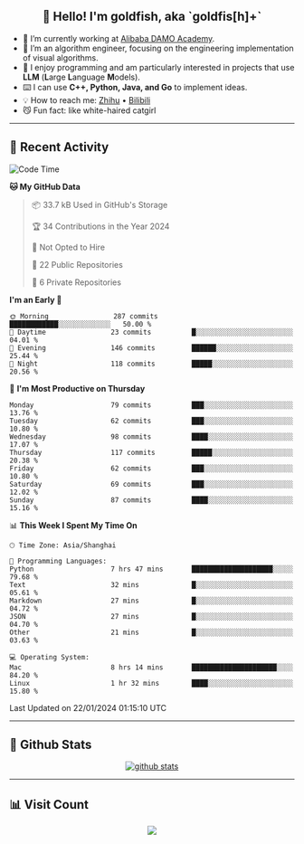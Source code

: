 
<h2 align="center">👋 Hello! I'm goldfish, aka `goldfis[h]+`</h2>

- 📍 I’m currently working at [Alibaba DAMO Academy](https://damo.alibaba.com/).  
- 🌱 I’m an algorithm engineer, focusing on the engineering implementation of visual algorithms.  
- 💬 I enjoy programming and am particularly interested in projects that use **LLM** (**L**arge **L**anguage **M**odels).   
- ⌨️ I can use **C++, Python, Java, and Go** to implement ideas.  
- 💡 How to reach me: [Zhihu](https://www.zhihu.com/people/goldfishh) • [Bilibili](https://space.bilibili.com/11349246)  
- 😼 Fun fact: like white-haired catgirl  

-------

## 🔧 Recent Activity

<!--START_SECTION:waka-->
![Code Time](http://img.shields.io/badge/Code%20Time-73%20hrs%2022%20mins-blue)

**🐱 My GitHub Data** 

> 📦 33.7 kB Used in GitHub's Storage 
 > 
> 🏆 34 Contributions in the Year 2024
 > 
> 🚫 Not Opted to Hire
 > 
> 📜 22 Public Repositories 
 > 
> 🔑 6 Private Repositories 
 > 
**I'm an Early 🐤** 

```text
🌞 Morning                287 commits         ████████████░░░░░░░░░░░░░   50.00 % 
🌆 Daytime                23 commits          █░░░░░░░░░░░░░░░░░░░░░░░░   04.01 % 
🌃 Evening                146 commits         ██████░░░░░░░░░░░░░░░░░░░   25.44 % 
🌙 Night                  118 commits         █████░░░░░░░░░░░░░░░░░░░░   20.56 % 
```
📅 **I'm Most Productive on Thursday** 

```text
Monday                   79 commits          ███░░░░░░░░░░░░░░░░░░░░░░   13.76 % 
Tuesday                  62 commits          ███░░░░░░░░░░░░░░░░░░░░░░   10.80 % 
Wednesday                98 commits          ████░░░░░░░░░░░░░░░░░░░░░   17.07 % 
Thursday                 117 commits         █████░░░░░░░░░░░░░░░░░░░░   20.38 % 
Friday                   62 commits          ███░░░░░░░░░░░░░░░░░░░░░░   10.80 % 
Saturday                 69 commits          ███░░░░░░░░░░░░░░░░░░░░░░   12.02 % 
Sunday                   87 commits          ████░░░░░░░░░░░░░░░░░░░░░   15.16 % 
```


📊 **This Week I Spent My Time On** 

```text
🕑︎ Time Zone: Asia/Shanghai

💬 Programming Languages: 
Python                   7 hrs 47 mins       ████████████████████░░░░░   79.68 % 
Text                     32 mins             █░░░░░░░░░░░░░░░░░░░░░░░░   05.61 % 
Markdown                 27 mins             █░░░░░░░░░░░░░░░░░░░░░░░░   04.72 % 
JSON                     27 mins             █░░░░░░░░░░░░░░░░░░░░░░░░   04.70 % 
Other                    21 mins             █░░░░░░░░░░░░░░░░░░░░░░░░   03.63 % 

💻 Operating System: 
Mac                      8 hrs 14 mins       █████████████████████░░░░   84.20 % 
Linux                    1 hr 32 mins        ████░░░░░░░░░░░░░░░░░░░░░   15.80 % 
```


 Last Updated on 22/01/2024 01:15:10 UTC
<!--END_SECTION:waka-->

-------

## 📆 Github Stats

<p align="center">
    <a href="https://github.com/anuraghazra/github-readme-stats">
      <img src="https://github-readme-stats.vercel.app/api?username=goldfishh&show_icons=true&theme=dracula" alt="github stats" />
    </a>
</p>

-------

## 📊 Visit Count

<p align="center">
  <a href="https://count.getloli.com/"><img src="https://count.getloli.com/get/@:goldfishh?theme=rule34"></a>
</p>
